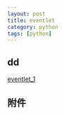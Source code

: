 ```yaml
---
layout: post
title: eventlet
category: python
tags: [python]
---
```



##  dd

   [eventlet_1](http://blog.csdn.net/hackerain/article/details/7836993)




## 附件

